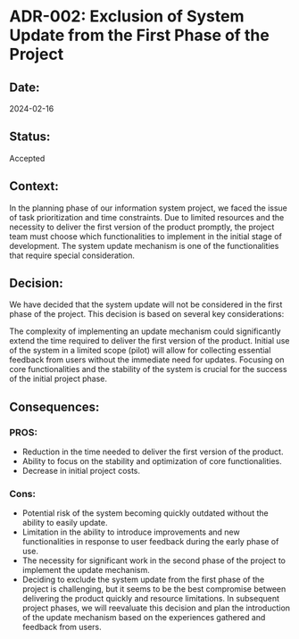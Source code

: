# ADR-002: Exclusion of System Update from the First Phase of the Project
## Date:
2024-02-16

## Status:
Accepted

## Context:
In the planning phase of our information system project, we faced the issue of task prioritization and time constraints. Due to limited resources and the necessity to deliver the first version of the product promptly, the project team must choose which functionalities to implement in the initial stage of development. The system update mechanism is one of the functionalities that require special consideration.

## Decision:
We have decided that the system update will not be considered in the first phase of the project. This decision is based on several key considerations:

The complexity of implementing an update mechanism could significantly extend the time required to deliver the first version of the product.
Initial use of the system in a limited scope (pilot) will allow for collecting essential feedback from users without the immediate need for updates.
Focusing on core functionalities and the stability of the system is crucial for the success of the initial project phase.

## Consequences:

### PROS:
- Reduction in the time needed to deliver the first version of the product.
- Ability to focus on the stability and optimization of core functionalities.
- Decrease in initial project costs.

### Cons:
- Potential risk of the system becoming quickly outdated without the ability to easily update.
- Limitation in the ability to introduce improvements and new functionalities in response to user feedback during the early phase of use.
- The necessity for significant work in the second phase of the project to implement the update mechanism.
- Deciding to exclude the system update from the first phase of the project is challenging, but it seems to be the best compromise between delivering the product quickly and resource limitations. In subsequent project phases, we will reevaluate this decision and plan the introduction of the update mechanism based on the experiences gathered and feedback from users.

